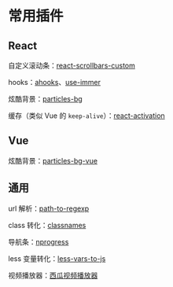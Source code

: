 # 常用插件

## React

自定义滚动条：[react-scrollbars-custom](https://github.com/xobotyi/react-scrollbars-custom)

hooks：[ahooks](https://github.com/alibaba/hooks)、[use-immer](https://github.com/immerjs/use-immer)

炫酷背景：[particles-bg](https://github.com/lindelof/particles-bg)

缓存（类似 Vue 的 `keep-alive`）：[react-activation](https://github.com/CJY0208/react-activation)



## Vue

炫酷背景：[particles-bg-vue](https://github.com/lindelof/particles-bg-vue)



## 通用

url 解析：[path-to-regexp](https://github.com/pillarjs/path-to-regexp)

class 转化：[classnames](https://github.com/JedWatson/classnames)

导航条：[nprogress](https://github.com/rstacruz/nprogress)

less 变量转化：[less-vars-to-js](https://github.com/michaeltaranto/less-vars-to-js)

视频播放器：[西瓜视频播放器](http://h5player.bytedance.com/)